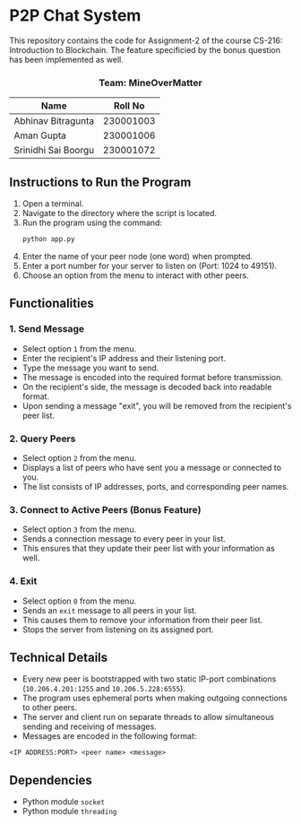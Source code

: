 # P2P Chat System
This repository contains the code for Assignment-2 of the course CS-216: Introduction to Blockchain. The feature specificied by the bonus question has been implemented as well.

<div align="center">

### Team: MineOverMatter
| Name         | Roll No |
|--------------|---------|
| Abhinav Bitragunta        | 230001003     |
| Aman Gupta          | 230001006     |
| Srinidhi Sai Boorgu     | 230001072     |

</div>

## Instructions to Run the Program

1. Open a terminal.
2. Navigate to the directory where the script is located.
3. Run the program using the command:
   ```sh
   python app.py
   ```
4. Enter the name of your peer node (one word) when prompted.
5. Enter a port number for your server to listen on (Port: 1024 to 49151).
6. Choose an option from the menu to interact with other peers.

## Functionalities

### 1. Send Message
- Select option `1` from the menu.
- Enter the recipient's IP address and their listening port.
- Type the message you want to send.
- The message is encoded into the required format before transmission.
- On the recipient's side, the message is decoded back into readable format.
- Upon sending a message "exit", you will be removed from the recipient's peer list.

### 2. Query Peers
- Select option `2` from the menu.
- Displays a list of peers who have sent you a message or connected to you.
- The list consists of IP addresses, ports, and corresponding peer names.

### 3. Connect to Active Peers (Bonus Feature)
- Select option `3` from the menu.
- Sends a connection message to every peer in your list.
- This ensures that they update their peer list with your information as well.

### 4. Exit
- Select option `0` from the menu.
- Sends an `exit` message to all peers in your list.
- This causes them to remove your information from their peer list.
- Stops the server from listening on its assigned port.

## Technical Details

- Every new peer is bootstrapped with two static IP-port combinations (`10.206.4.201:1255` and `10.206.5.228:6555`).
- The program uses ephemeral ports when making outgoing connections to other peers.
- The server and client run on separate threads to allow simultaneous sending and receiving of messages.
- Messages are encoded in the following format:
```
<IP ADDRESS:PORT> <peer name> <message>
```

## Dependencies 

- Python module `socket`
- Python module `threading`
